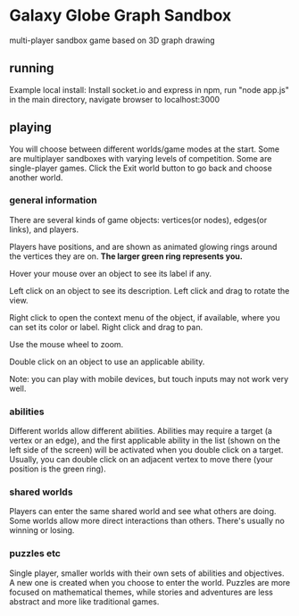 # Galaxy Globe Graph Sandbox
multi-player sandbox game based on 3D graph drawing

## running
Example local install: Install socket.io and express in npm, run "node app.js" in the main directory, navigate browser to localhost:3000

## playing
You will choose between different worlds/game modes at the start. Some are multiplayer sandboxes with varying levels of competition. Some are single-player games. Click the Exit world button to go back and choose another world.

### general information
There are several kinds of game objects: vertices(or nodes), edges(or links), and players.

Players have positions, and are shown as animated glowing rings around the vertices they are on. **The larger green ring represents you.**

Hover your mouse over an object to see its label if any.

Left click on an object to see its description. Left click and drag to rotate the view. 

Right click to open the context menu of the object, if available, where you can set its color or label. Right click and drag to pan.

Use the mouse wheel to zoom.

Double click on an object to use an applicable ability.

Note: you can play with mobile devices, but touch inputs may not work very well.

### abilities
Different worlds allow different abilities. Abilities may require a target (a vertex or an edge), and the first applicable ability in the list (shown on the left side of the screen) will be activated when you double click on a target. Usually, you can double click on an adjacent vertex to move there (your position is the green ring).

### shared worlds
Players can enter the same shared world and see what others are doing. Some worlds allow more direct interactions than others. There's usually no winning or losing.

### puzzles etc
Single player, smaller worlds with their own sets of abilities and objectives. A new one is created when you choose to enter the world. Puzzles are more focused on mathematical themes, while stories and adventures are less abstract and more like traditional games.